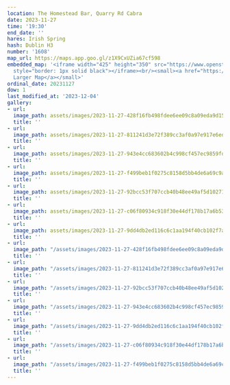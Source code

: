 ```yaml
---
location: The Homestead Bar, Quarry Rd Cabra
date: 2023-11-27
time: '19:30'
end_date: ''
hares: Irish Spring
hash: Dublin H3
number: '1608'
map_url: https://maps.app.goo.gl/z1X9CxUZia67cf598
embedded_map: '<iframe width="425" height="350" src="https://www.openstreetmap.org/export/embed.html?bbox=-6.292156577110291%2C53.36178926075285%2C-6.289259791374207%2C53.36337866209893&amp;layer=mapnik&amp;marker=53.36258396883675%2C-6.2907081842422485"
  style="border: 1px solid black"></iframe><br/><small><a href="https://www.openstreetmap.org/?mlat=53.36258&amp;mlon=-6.29071#map=19/53.36258/-6.29071">View
  Larger Map</a></small>'
ordinal_date: 20231127
dow: 1
last_modified_at: '2023-12-04'
gallery:
- url: 
  image_path: assets/images/2023-11-27-428f16fb498fdee6ee09c8a09eda9d15.jpeg
  title: ''
- url: 
  image_path: assets/images/2023-11-27-811241d3e72f389cc3af0a97e917e6ed.jpeg
  title: ''
- url: 
  image_path: assets/images/2023-11-27-943e4cc683602b4c998cf457ec9859fd.jpeg
  title: ''
- url: 
  image_path: assets/images/2023-11-27-f499beb1f0275c8158d5bb4de6a69c9a.jpeg
  title: ''
- url: 
  image_path: assets/images/2023-11-27-92bcc53f707ccb40b48ee49af5d10271.jpeg
  title: ''
- url: 
  image_path: assets/images/2023-11-27-c06f80934c918f30e44df178b17a6b53.jpeg
  title: ''
- url: 
  image_path: assets/images/2023-11-27-9dd4db2ed116c6c1aa194f40cb102f7a.jpeg
  title: ''
- url: 
  image_path: "/assets/images/2023-11-27-428f16fb498fdee6ee09c8a09eda9d15.jpeg"
  title: ''
- url: 
  image_path: "/assets/images/2023-11-27-811241d3e72f389cc3af0a97e917e6ed.jpeg"
  title: ''
- url: 
  image_path: "/assets/images/2023-11-27-92bcc53f707ccb40b48ee49af5d10271.jpeg"
  title: ''
- url: 
  image_path: "/assets/images/2023-11-27-943e4cc683602b4c998cf457ec9859fd.jpeg"
  title: ''
- url: 
  image_path: "/assets/images/2023-11-27-9dd4db2ed116c6c1aa194f40cb102f7a.jpeg"
  title: ''
- url: 
  image_path: "/assets/images/2023-11-27-c06f80934c918f30e44df178b17a6b53.jpeg"
  title: ''
- url: 
  image_path: "/assets/images/2023-11-27-f499beb1f0275c8158d5bb4de6a69c9a.jpeg"
  title: ''
---
```


